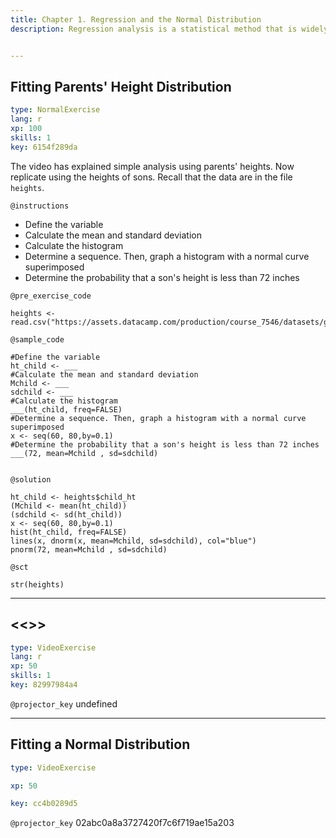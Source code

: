 ```yaml
---
title: Chapter 1. Regression and the Normal Distribution
description: Regression analysis is a statistical method that is widely used in many fields of study, with actuarial science being no exception. This chapter provides an introduction to the role of the normal distribution in regression, the use of logarithmic transformations in specifying regression relationships and the sampling basis that is critical for inferring regression results to broad populations of interest.


---
```

## Fitting Parents' Height Distribution

```yaml
type: NormalExercise
lang: r
xp: 100
skills: 1
key: 6154f289da
```

The video has explained simple analysis using parents' heights. Now replicate using the heights of sons. Recall that the data are in the file `heights`.


`@instructions`

-  Define the variable
-  Calculate the mean and standard deviation
-  Calculate the histogram
-  Determine a sequence. Then, graph a histogram with a normal curve superimposed
-  Determine the probability that a son's height is less than 72 inches


`@pre_exercise_code`
```{r}
heights <- read.csv("https://assets.datacamp.com/production/course_7546/datasets/galton_height.csv",header=TRUE)
```
`@sample_code`
```{r}
#Define the variable
ht_child <- ___
#Calculate the mean and standard deviation
Mchild <- ___
sdchild <- ___
#Calculate the histogram
___(ht_child, freq=FALSE)
#Determine a sequence. Then, graph a histogram with a normal curve superimposed
x <- seq(60, 80,by=0.1)
#Determine the probability that a son's height is less than 72 inches
___(72, mean=Mchild , sd=sdchild)


```
`@solution`
```{r}
ht_child <- heights$child_ht
(Mchild <- mean(ht_child))
(sdchild <- sd(ht_child))
x <- seq(60, 80,by=0.1)
hist(ht_child, freq=FALSE)
lines(x, dnorm(x, mean=Mchild, sd=sdchild), col="blue")
pnorm(72, mean=Mchild , sd=sdchild)
```
`@sct`
```{r}
str(heights)
```



---
## <<<New Exercise>>>

```yaml
type: VideoExercise
lang: r
xp: 50
skills: 1
key: 82997984a4
```

`@projector_key`
undefined

---
## Fitting a Normal Distribution

```yaml
type: VideoExercise

xp: 50

key: cc4b0289d5
```

`@projector_key`
02abc0a8a3727420f7c6f719ae15a203